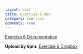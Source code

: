 ```yaml
---
layout: post
title: Exercise 6 Due
category: exercise
comments: true
---
```


[Exercise 6 Documentation](exercises/maya-render-passes-in-mentalray.html)

**Upload by 6pm:** [Exercise 6 Dropbox](https://psu.box.com/signup/collablink/d_6058207193/113696a8f0e644)
